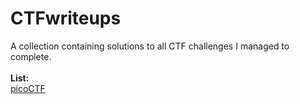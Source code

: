 # CTFwriteups
A collection containing solutions to all CTF challenges I managed to complete.
<br><br>
<b>List:</b>
<br>
<a href="https://github.com/qualorm/CTFwriteups/tree/master/picoCTF%202021">picoCTF</a>
